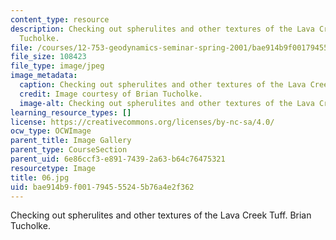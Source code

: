 ```yaml
---
content_type: resource
description: Checking out spherulites and other textures of the Lava Creek Tuff. Brian
  Tucholke.
file: /courses/12-753-geodynamics-seminar-spring-2001/bae914b9f001794555245b76a4e2f362_06.jpg
file_size: 108423
file_type: image/jpeg
image_metadata:
  caption: Checking out spherulites and other textures of the Lava Creek Tuff.
  credit: Image courtesy of Brian Tucholke.
  image-alt: Checking out spherulites and other textures of the Lava Creek Tu
learning_resource_types: []
license: https://creativecommons.org/licenses/by-nc-sa/4.0/
ocw_type: OCWImage
parent_title: Image Gallery
parent_type: CourseSection
parent_uid: 6e86ccf3-e891-7439-2a63-b64c76475321
resourcetype: Image
title: 06.jpg
uid: bae914b9-f001-7945-5524-5b76a4e2f362
---
```

Checking out spherulites and other textures of the Lava Creek Tuff. Brian Tucholke.